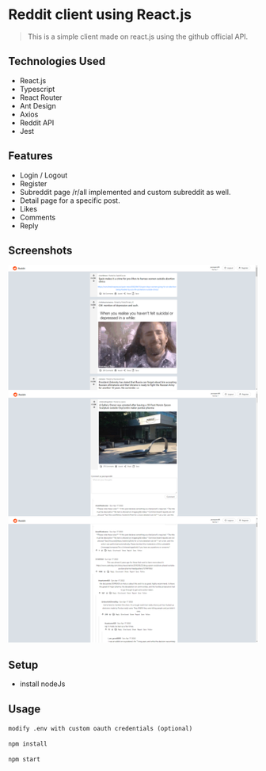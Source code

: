 # Reddit client using React.js
> This is a simple client made on react.js using the github official API.


## Technologies Used
- React.js
- Typescript
- React Router
- Ant Design
- Axios
- Reddit API
- Jest


## Features
- Login / Logout
- Register
- Subreddit page /r/all implemented and custom subreddit as well.
- Detail page for a specific post.
- Likes
- Comments
- Reply


## Screenshots
![Example screenshot](./assests/screenshot_1.png)
![Example screenshot](./assests/screenshot_2.png)
![Example screenshot](./assests/screenshot_3.png)
<!-- If you have screenshots you'd like to share, include them here. -->


## Setup
- install nodeJs

## Usage
`modify .env with custom oauth credentials (optional)`

`npm install`

`npm start`

